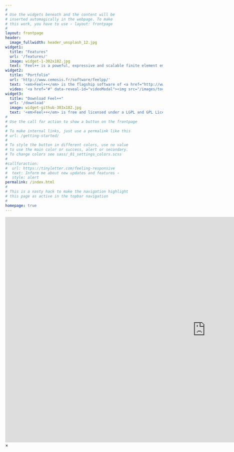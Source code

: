 ```yaml
---
#
# Use the widgets beneath and the content will be
# inserted automagically in the webpage. To make
# this work, you have to use › layout: frontpage
#
layout: frontpage
header:
  image_fullwidth: header_unsplash_12.jpg
widget1:
  title: "Features"
  url: '/features/'
  image: widget-1-302x182.jpg
  text: 'Feel++ is a poweful, expressive and scalable finite element embedded library in C++. It contains many features<br/>1. DSEL for Galerkin methods :)<br/>2. Seamless parallelism.<br/>3. A toolbox framework: CFD, CSM, FSI, LS, TE.<br/>4. Automated docker deployment.<br/>...'
widget2:
  title: "Portfolio"
  url: 'http://www.cemosis.fr/software/feelpp/'
  text: '<em>Feel++</em> is the flagship software of <a href="http://www.cemosis.fr">Cemosis</a>.<br/>'
  video: '<a href="#" data-reveal-id="videoModal"><img src="/images/toolbox/FlowAroundCylinder-600x300.png" width="302" height="182" alt=""/></a>'
widget3:
  title: "Download Feel++"
  url: '/download'
  image: widget-github-303x182.jpg
  text: '<em>Feel++</em> is free and licensed under a LGPL and GPL License..'
#
# Use the call for action to show a button on the frontpage
#
# To make internal links, just use a permalink like this
# url: /getting-started/
#
# To style the button in different colors, use no value
# to use the main color or success, alert or secondary.
# To change colors see sass/_01_settings_colors.scss
#
#callforaction:
#  url: https://tinyletter.com/feeling-responsive
#  text: Inform me about new updates and features ›
#  style: alert
permalink: /index.html
#
# This is a nasty hack to make the navigation highlight
# this page as active in the topbar navigation
#
homepage: true
---
```


<div id="videoModal" class="reveal-modal large" data-reveal="">
  <div class="flex-video widescreen vimeo" style="display: block;">
    <iframe width="1280" height="720" src="https://www.youtube.com/watch?v=RzvRS8970_k" frameborder="0" allowfullscreen></iframe>
  </div>
  <a class="close-reveal-modal">&#215;</a>
</div>
